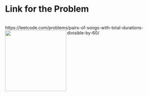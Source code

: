 # Link for the Problem
<br>
https://leetcode.com/problems/pairs-of-songs-with-total-durations-divisible-by-60/
<img src="https://octodex.github.com/images/daftpunktocat-guy.gif" width="200" height="200" align="left" />



